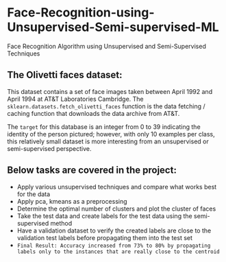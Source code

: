 # Face-Recognition-using-Unsupervised-Semi-supervised-ML
Face Recognition Algorithm using Unsupervised and Semi-Supervised Techniques

The Olivetti faces dataset:
--------------------------

This dataset contains a set of face images taken between April 1992 and April 1994 at AT&T Laboratories Cambridge. 
The `sklearn.datasets.fetch_olivetti_faces` function is the data fetching / caching function that downloads the data
archive from AT&T.

The `target` for this database is an integer from 0 to 39 indicating the identity of the person pictured; however, with only 10 examples per class, this
relatively small dataset is more interesting from an unsupervised or semi-supervised perspective.

Below tasks are covered in the project:
--------------------------
* Apply various unsupervised techniques and compare what works best for the data
* Apply pca, kmeans as a preprocessing
* Determine the optimal number of clusters and plot the cluster of faces
* Take the test data and create labels for the test data using the semi-supervised method
* Have a validation dataset to verify the created labels are close to the validation test labels before propagating them into the test set
* `Final Result: Accuracy increased from 73% to 80% by propagating labels only to the instances that are really close to the centroid`
